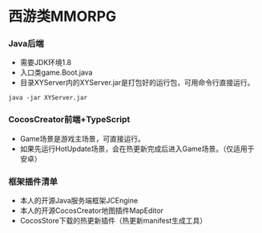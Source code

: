 # 西游类MMORPG

### Java后端
- 需要JDK环境1.8
- 入口类game.Boot.java
- 目录XYServer内的XYServer.jar是打包好的运行包，可用命令行直接运行。

```
java -jar XYServer.jar
```

### CocosCreator前端+TypeScript
- Game场景是游戏主场景，可直接运行。
- 如果先运行HotUpdate场景，会在热更新完成后进入Game场景。（仅适用于安卓）

### 框架插件清单
- 本人的开源Java服务端框架JCEngine
- 本人的开源CocosCreator地图插件MapEditor
- CocosStore下载的热更新插件（热更新manifest生成工具）